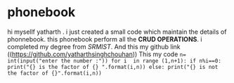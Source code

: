 # phonebook

hi mysellf yatharth . i just created a small code which maintain the details of phonnebook.
this phonebook perform all the **CRUD OPERATIONS**. i completed my degree from *SRMIST*.
And this my github link ((https://github.com/yatharthsinghchouhan))
This my code ```n= int(input("enter the number :"))
for i  in range (1,n+1):
	if n%i==0:
		print("{} is the factor of {} ".format(i,n))
	else:
		print("{} is not the factor of {}".format(i,n))```






